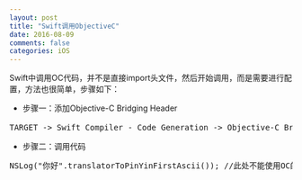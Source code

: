 ```yaml
---
layout: post
title: "Swift调用ObjectiveC"
date: 2016-08-09
comments: false
categories: iOS
---
```


Swift中调用OC代码，并不是直接import头文件，然后开始调用，而是需要进行配置，方法也很简单，步骤如下：

* 步骤一：添加Objective-C Bridging Header
<pre>
TARGET -> Swift Compiler - Code Generation -> Objective-C Bridging Header 添加头文件
</pre>

* 步骤二：调用代码
<pre>
NSLog("你好".translatorToPinYinFirstAscii()); //此处不能使用OC的中括号写法
</pre>